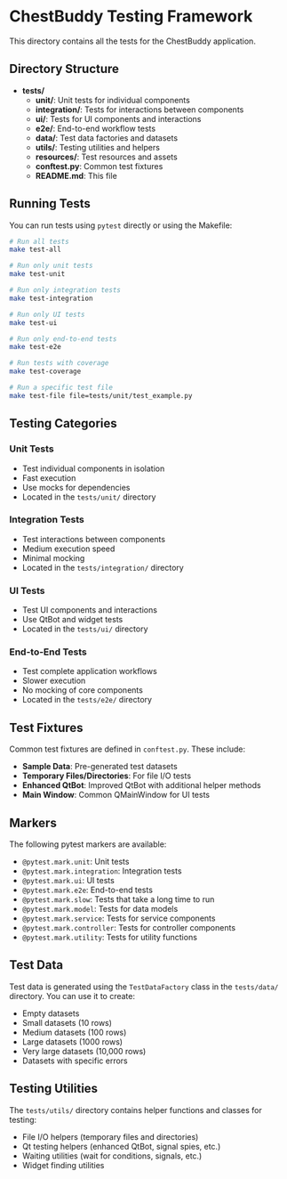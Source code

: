# ChestBuddy Testing Framework

This directory contains all the tests for the ChestBuddy application.

## Directory Structure

- **tests/**
  - **unit/**: Unit tests for individual components
  - **integration/**: Tests for interactions between components
  - **ui/**: Tests for UI components and interactions
  - **e2e/**: End-to-end workflow tests
  - **data/**: Test data factories and datasets
  - **utils/**: Testing utilities and helpers
  - **resources/**: Test resources and assets
  - **conftest.py**: Common test fixtures
  - **README.md**: This file

## Running Tests

You can run tests using `pytest` directly or using the Makefile:

```bash
# Run all tests
make test-all

# Run only unit tests
make test-unit

# Run only integration tests
make test-integration

# Run only UI tests
make test-ui

# Run only end-to-end tests
make test-e2e

# Run tests with coverage
make test-coverage

# Run a specific test file
make test-file file=tests/unit/test_example.py
```

## Testing Categories

### Unit Tests
- Test individual components in isolation
- Fast execution
- Use mocks for dependencies
- Located in the `tests/unit/` directory

### Integration Tests
- Test interactions between components
- Medium execution speed
- Minimal mocking
- Located in the `tests/integration/` directory

### UI Tests
- Test UI components and interactions
- Use QtBot and widget tests
- Located in the `tests/ui/` directory

### End-to-End Tests
- Test complete application workflows
- Slower execution
- No mocking of core components
- Located in the `tests/e2e/` directory

## Test Fixtures

Common test fixtures are defined in `conftest.py`. These include:

- **Sample Data**: Pre-generated test datasets
- **Temporary Files/Directories**: For file I/O tests
- **Enhanced QtBot**: Improved QtBot with additional helper methods
- **Main Window**: Common QMainWindow for UI tests

## Markers

The following pytest markers are available:

- `@pytest.mark.unit`: Unit tests
- `@pytest.mark.integration`: Integration tests
- `@pytest.mark.ui`: UI tests
- `@pytest.mark.e2e`: End-to-end tests
- `@pytest.mark.slow`: Tests that take a long time to run
- `@pytest.mark.model`: Tests for data models
- `@pytest.mark.service`: Tests for service components
- `@pytest.mark.controller`: Tests for controller components
- `@pytest.mark.utility`: Tests for utility functions

## Test Data

Test data is generated using the `TestDataFactory` class in the `tests/data/` directory. You can use it to create:

- Empty datasets
- Small datasets (10 rows)
- Medium datasets (100 rows)
- Large datasets (1000 rows)
- Very large datasets (10,000 rows)
- Datasets with specific errors

## Testing Utilities

The `tests/utils/` directory contains helper functions and classes for testing:

- File I/O helpers (temporary files and directories)
- Qt testing helpers (enhanced QtBot, signal spies, etc.)
- Waiting utilities (wait for conditions, signals, etc.)
- Widget finding utilities 